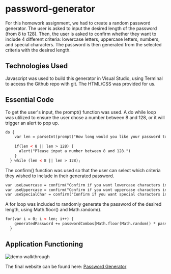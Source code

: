 # password-generator
For this homework assignment, we had to create a random password generator. The user
is asked to input the desired length of the password (from 8 to 128). Then, the user is asked to confirm whether they want to include 4 different criteria: lowercase letters, uppercase letters, numbers, and special characters. The password is then generated from the selected criteria with the desired length.

## Technologies Used
Javascript was used to build this generator in Visual Studio, using Terminal to access the Github repo with git. The HTML/CSS was provided for us.

## Essential Code
To get the user's input, the prompt() function was used. A do while loop was utilized to ensure the user chose a number between 8 and 128, or it will trigger an alert to pop up.
```html
do {
    var len = parseInt(prompt("How long would you like your password to be (between 8 and 128 characters)?"));
    
    if(len < 8 || len > 128) {
      alert("Please input a number between 8 and 128.")
    }
  } while (len < 8 || len > 128);
```

The confirm() function was used so that the user can select which criteria they wished to include in their generated password.
```html
var useLowercase = confirm("Confirm if you want lowercase characters in your password.");
var useUppercase = confirm("Confirm if you want uppercase characters in your password.");    var useNumeric = confirm("Confirm if you want numeric characters in your password.");
var useSpecialChar = confirm("Confirm if you want special characters in your password.");
```

A for loop was included to randomly generate the password of the desired length, using Math.floor() and Math.random().
```html
for(var i = 0; i < len; i++) {
    generatedPassword += passwordCombos[Math.floor(Math.random() * passwordCombos.length)];
  }
```

## Application Functioning
![demo walkthrough](demo.gif)

The final website can be found here: [Password Generator](https://samyuhan.github.io/password-generator/)